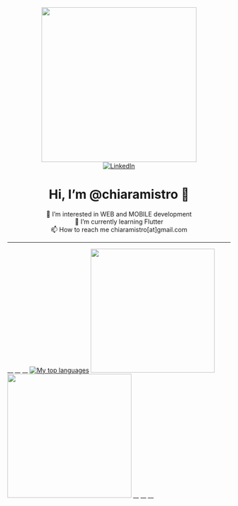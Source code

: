 <div id="header" align="center">
  <img src="https://media.giphy.com/media/l46C9fmJBThSNUxG0/giphy.gif" width="350"/>
</div>

<div id="badges" align="center">
  <a href="https://www.linkedin.com/in/chiaramistro/">
    <img src="https://img.shields.io/badge/LinkedIn-blue?style=for-the-badge&logo=linkedin&logoColor=white" alt="LinkedIn"/>
  </a>
</div>

<div id="text" align="center">
  <h1>
    Hi, I’m @chiaramistro 👋
  </h1>
  <span>
    👀 I’m interested in WEB and MOBILE development
    <br>
    🌱 I’m currently learning Flutter
    <br>
    📫 How to reach me chiaramistro[at]gmail.com
  </span>
</div>

-----

__
__
__
[![My top languages](https://github-readme-stats.vercel.app/api/top-langs/?username=chiaramistro)](https://github.com/chiaramistro/github-readme-stats)
<img src="https://media.giphy.com/media/H1dxi6xdh4NGQCZSvz/giphy.gif" width="280"/>
<img src="https://media.giphy.com/media/JIX9t2j0ZTN9S/giphy.gif" width="280"/>
__
__
__

<!---
chiaramistro/chiaramistro is a ✨ special ✨ repository because its `README.md` (this file) appears on your GitHub profile.
You can click the Preview link to take a look at your changes.
--->
